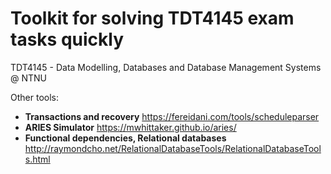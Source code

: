 # Toolkit for solving TDT4145 exam tasks quickly

TDT4145 - Data Modelling, Databases and Database Management Systems @ NTNU

Other tools:
- **Transactions and recovery** https://fereidani.com/tools/scheduleparser
- **ARIES Simulator** https://mwhittaker.github.io/aries/
- **Functional dependencies, Relational databases** http://raymondcho.net/RelationalDatabaseTools/RelationalDatabaseTools.html
